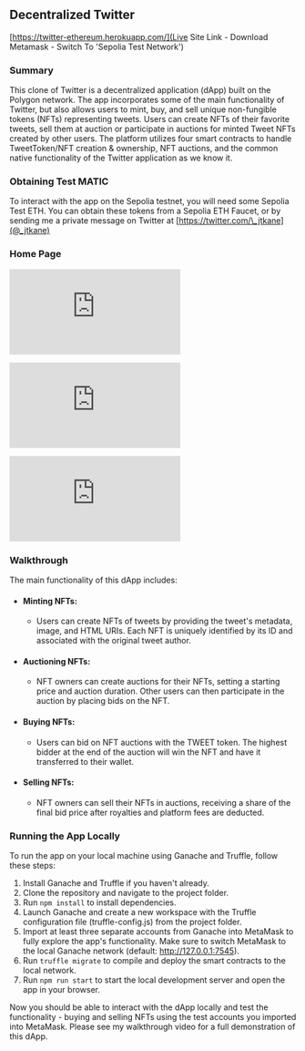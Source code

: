 ## Decentralized Twitter

[https://twitter-ethereum.herokuapp.com/](Live Site Link - Download Metamask - Switch To 'Sepolia Test Network')

### Summary

This clone of Twitter is a decentralized application (dApp) built on the Polygon network. The app incorporates some of the main functionality of Twitter, but also allows users to mint, buy, and sell unique non-fungible tokens (NFTs) representing tweets. Users can create NFTs of their favorite tweets, sell them at auction or participate in auctions for minted Tweet NFTs created by other users. The platform utilizes four smart contracts to handle TweetToken/NFT creation & ownership, NFT auctions, and the common native functionality of the Twitter application as we know it.

### Obtaining Test MATIC

To interact with the app on the Sepolia testnet, you will need some Sepolia Test ETH. You can obtain these tokens from a Sepolia ETH Faucet, or by sending me a private message on Twitter at [https://twitter.com/\_jtkane](@_jtkane)

### Home Page

![Create Profile Page](https://dl.dropboxusercontent.com/s/543s6jzize3405c/Twitter%20Screenshot%20%28Create%20Profile%20Page%29.pdf?dl=0)

![Feed Page](https://dl.dropboxusercontent.com/s/u0vwfcfn4480xz6/Twitter%20Screenshot%20%28Feed%29.pdf?dl=0)

![Auction Page](https://dl.dropboxusercontent.com/s/oca9skcwl1fwsot/Twitter%20Screenshot%20%28Auction%20Page%29.pdf?dl=0)

### Walkthrough

The main functionality of this dApp includes:

- #### Minting NFTs:

  - Users can create NFTs of tweets by providing the tweet's metadata, image, and HTML URIs. Each NFT is uniquely identified by its ID and associated with the original tweet author.

- #### Auctioning NFTs:

  - NFT owners can create auctions for their NFTs, setting a starting price and auction duration. Other users can then participate in the auction by placing bids on the NFT.

- #### Buying NFTs:

  - Users can bid on NFT auctions with the TWEET token. The highest bidder at the end of the auction will win the NFT and have it transferred to their wallet.

- #### Selling NFTs:

  - NFT owners can sell their NFTs in auctions, receiving a share of the final bid price after royalties and platform fees are deducted.

### Running the App Locally

To run the app on your local machine using Ganache and Truffle, follow these steps:

1. Install Ganache and Truffle if you haven't already.
2. Clone the repository and navigate to the project folder.
3. Run `npm install` to install dependencies.
4. Launch Ganache and create a new workspace with the Truffle configuration file (truffle-config.js) from the project folder.
5. Import at least three separate accounts from Ganache into MetaMask to fully explore the app's functionality. Make sure to switch MetaMask to the local Ganache network (default: http://127.0.0.1:7545).
6. Run `truffle migrate` to compile and deploy the smart contracts to the local network.
7. Run `npm run start` to start the local development server and open the app in your browser.

Now you should be able to interact with the dApp locally and test the functionality - buying and selling NFTs using the test accounts you imported into MetaMask. Please see my walkthrough video for a full demonstration of this dApp.
